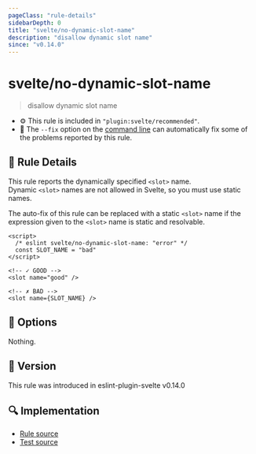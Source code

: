 ```yaml
---
pageClass: "rule-details"
sidebarDepth: 0
title: "svelte/no-dynamic-slot-name"
description: "disallow dynamic slot name"
since: "v0.14.0"
---
```


# svelte/no-dynamic-slot-name

> disallow dynamic slot name

- :gear: This rule is included in `"plugin:svelte/recommended"`.
- :wrench: The `--fix` option on the [command line](https://eslint.org/docs/user-guide/command-line-interface#fixing-problems) can automatically fix some of the problems reported by this rule.

## :book: Rule Details

This rule reports the dynamically specified `<slot>` name.  
Dynamic `<slot>` names are not allowed in Svelte, so you must use static names.

The auto-fix of this rule can be replaced with a static `<slot>` name if the expression given to the `<slot>` name is static and resolvable.

<ESLintCodeBlock fix>

<!--eslint-skip-->

```svelte
<script>
  /* eslint svelte/no-dynamic-slot-name: "error" */
  const SLOT_NAME = "bad"
</script>

<!-- ✓ GOOD -->
<slot name="good" />

<!-- ✗ BAD -->
<slot name={SLOT_NAME} />
```

</ESLintCodeBlock>

## :wrench: Options

Nothing.

## :rocket: Version

This rule was introduced in eslint-plugin-svelte v0.14.0

## :mag: Implementation

- [Rule source](https://github.com/ota-meshi/eslint-plugin-svelte/blob/main/src/rules/no-dynamic-slot-name.ts)
- [Test source](https://github.com/ota-meshi/eslint-plugin-svelte/blob/main/tests/src/rules/no-dynamic-slot-name.ts)
